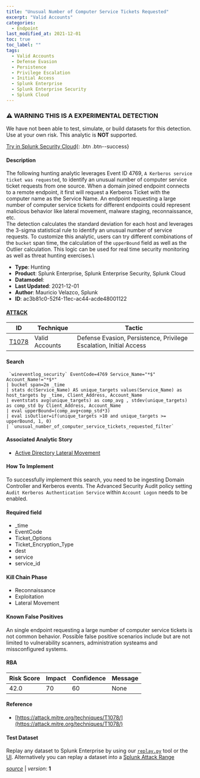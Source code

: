 ```yaml
---
title: "Unusual Number of Computer Service Tickets Requested"
excerpt: "Valid Accounts"
categories:
  - Endpoint
last_modified_at: 2021-12-01
toc: true
toc_label: ""
tags:
  - Valid Accounts
  - Defense Evasion
  - Persistence
  - Privilege Escalation
  - Initial Access
  - Splunk Enterprise
  - Splunk Enterprise Security
  - Splunk Cloud
---
```


### ⚠️ WARNING THIS IS A EXPERIMENTAL DETECTION
We have not been able to test, simulate, or build datasets for this detection. Use at your own risk. This analytic is **NOT** supported.


[Try in Splunk Security Cloud](https://www.splunk.com/en_us/cyber-security.html){: .btn .btn--success}

#### Description

The following hunting analytic leverages Event ID 4769, `A Kerberos service ticket was requested`, to identify an unusual number of computer service ticket requests from one source. When a domain joined endpoint connects to a remote endpoint, it first will request a Kerberos Ticket with the computer name as the Service Name. An endpoint requesting a large number of computer service tickets for different endpoints could represent malicious behavior like lateral movement, malware staging, reconnaissance, etc.\
The detection calculates the standard deviation for each host and leverages the 3-sigma statistical rule to identify an unusual number of service requests. To customize this analytic, users can try different combinations of the `bucket` span time,  the calculation of the `upperBound` field as well as the Outlier calculation. This logic can be used for real time security monitoring as well as threat hunting exercises.\

- **Type**: Hunting
- **Product**: Splunk Enterprise, Splunk Enterprise Security, Splunk Cloud
- **Datamodel**: 
- **Last Updated**: 2021-12-01
- **Author**: Mauricio Velazco, Splunk
- **ID**: ac3b81c0-52f4-11ec-ac44-acde48001122


#### [ATT&CK](https://attack.mitre.org/)

| ID          | Technique   | Tactic         |
| ----------- | ----------- |--------------- |
| [T1078](https://attack.mitre.org/techniques/T1078/) | Valid Accounts | Defense Evasion, Persistence, Privilege Escalation, Initial Access |

#### Search

```
 `wineventlog_security` EventCode=4769 Service_Name="*$" Account_Name!="*$*" 
| bucket span=2m _time 
| stats dc(Service_Name) AS unique_targets values(Service_Name) as host_targets by _time, Client_Address, Account_Name 
| eventstats avg(unique_targets) as comp_avg , stdev(unique_targets) as comp_std by Client_Address, Account_Name 
| eval upperBound=(comp_avg+comp_std*3) 
| eval isOutlier=if(unique_targets >10 and unique_targets >= upperBound, 1, 0) 
| `unusual_number_of_computer_service_tickets_requested_filter`
```

#### Associated Analytic Story
* [Active Directory Lateral Movement](/stories/active_directory_lateral_movement)


#### How To Implement
To successfully implement this search, you need to be ingesting Domain Controller and Kerberos events. The Advanced Security Audit policy setting `Audit Kerberos Authentication Service` within `Account Logon` needs to be enabled.

#### Required field
* _time
* EventCode
* Ticket_Options
* Ticket_Encryption_Type
* dest
* service
* service_id


#### Kill Chain Phase
* Reconnaissance
* Exploitation
* Lateral Movement


#### Known False Positives
An single endpoint requesting a large number of computer service tickets is not common behavior. Possible false positive scenarios include but are not limited to vulnerability scanners, administration systeams and missconfigured systems.


#### RBA

| Risk Score  | Impact      | Confidence   | Message      |
| ----------- | ----------- |--------------|--------------|
| 42.0 | 70 | 60 | None |




#### Reference

* [https://attack.mitre.org/techniques/T1078/](https://attack.mitre.org/techniques/T1078/)



#### Test Dataset
Replay any dataset to Splunk Enterprise by using our [`replay.py`](https://github.com/splunk/attack_data#using-replaypy) tool or the [UI](https://github.com/splunk/attack_data#using-ui).
Alternatively you can replay a dataset into a [Splunk Attack Range](https://github.com/splunk/attack_range#replay-dumps-into-attack-range-splunk-server)




[*source*](https://github.com/splunk/security_content/tree/develop/detections/experimental/endpoint/unusual_number_of_computer_service_tickets_requested.yml) \| *version*: **1**